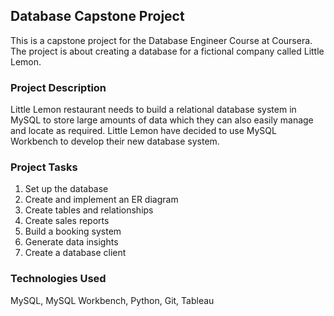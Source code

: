 ## Database Capstone Project

This is a capstone project for the Database Engineer Course at Coursera. The project is about creating a database for a fictional company called Little Lemon.

### Project Description

Little Lemon restaurant needs to build a relational database system in MySQL to store large amounts of data which they can also easily manage and locate as required. Little Lemon have decided to use MySQL Workbench to develop their new database system.

### Project Tasks

1. Set up the database
2. Create and implement an ER diagram
3. Create tables and relationships
4. Create sales reports
5. Build a booking system
6. Generate data insights
7. Create a database client

### Technologies Used

MySQL, MySQL Workbench, Python, Git, Tableau
